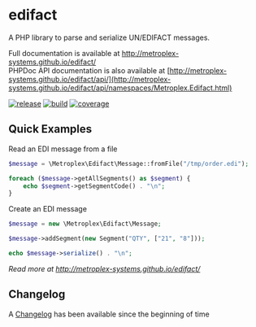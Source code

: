 # edifact

A PHP library to parse and serialize UN/EDIFACT messages.

Full documentation is available at http://metroplex-systems.github.io/edifact/  
PHPDoc API documentation is also available at [http://metroplex-systems.github.io/edifact/api/](http://metroplex-systems.github.io/edifact/api/namespaces/Metroplex.Edifact.html)  

[![release](https://poser.pugx.org/metroplex-systems/edifact/version.svg)](https://packagist.org/packages/metroplex-systems/edifact)
[![build](https://travis-ci.org/metroplex-systems/edifact.svg?branch=master)](https://travis-ci.org/metroplex-systems/edifact)
[![coverage](https://codecov.io/gh/metroplex-systems/edifact/graph/badge.svg)](https://codecov.io/gh/metroplex-systems/edifact)


Quick Examples
--------------

Read an EDI message from a file
```php
$message = \Metroplex\Edifact\Message::fromFile("/tmp/order.edi");

foreach ($message->getAllSegments() as $segment) {
    echo $segment->getSegmentCode() . "\n";
}
```

Create an EDI message
```php
$message = new \Metroplex\Edifact\Message;

$message->addSegment(new Segment("QTY", ["21", "8"]));

echo $message->serialize() . "\n";
```

_Read more at http://metroplex-systems.github.io/edifact/_  


Changelog
---------
A [Changelog](CHANGELOG.md) has been available since the beginning of time
